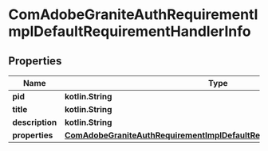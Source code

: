 
# ComAdobeGraniteAuthRequirementImplDefaultRequirementHandlerInfo

## Properties
Name | Type | Description | Notes
------------ | ------------- | ------------- | -------------
**pid** | **kotlin.String** |  |  [optional]
**title** | **kotlin.String** |  |  [optional]
**description** | **kotlin.String** |  |  [optional]
**properties** | [**ComAdobeGraniteAuthRequirementImplDefaultRequirementHandlerProperties**](ComAdobeGraniteAuthRequirementImplDefaultRequirementHandlerProperties.md) |  |  [optional]



